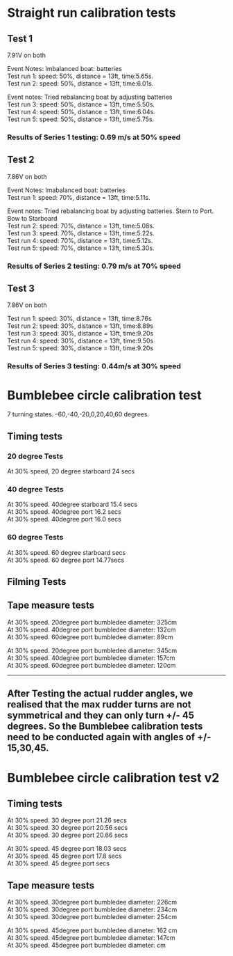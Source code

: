 # Straight run calibration tests

## Test 1 

7.91V on both

Event Notes: Imbalanced boat: batteries \
Test run 1: speed: 50%, distance = 13ft, time:5.65s.\
Test run 2: speed: 50%, distance = 13ft, time:6.01s.

Event notes: Tried rebalancing boat by adjusting batteries\
Test run 3: speed: 50%, distance = 13ft, time:5.50s.\
Test run 4: speed: 50%, distance = 13ft, time:6.04s.\
Test run 5: speed: 50%, distance = 13ft, time:5.75s.

### Results of Series 1 testing: 0.69 m/s at 50% speed

## Test 2 

7.86V on both

Event Notes: Imabalanced boat: batteries \
Test run 1: speed: 70%, distance = 13ft, time:5.11s. 

Event notes: Tried rebalancing boat by adjusting batteries. Stern to Port. Bow to Starboard \
Test run 2: speed: 70%, distance = 13ft, time:5.08s.\
Test run 3: speed: 70%, distance = 13ft, time:5.22s.\
Test run 4: speed: 70%, distance = 13ft, time:5.12s.\
Test run 5: speed: 70%, distance = 13ft, time:5.30s.

### Results of Series 2 testing: 0.79 m/s at 70% speed

## Test 3 

7.86V on both

Test run 1: speed: 30%, distance = 13ft, time:8.76s <br/>
Test run 2: speed: 30%, distance = 13ft, time:8.89s <br/>
Test run 3: speed: 30%, distance = 13ft, time:9.20s <br/>
Test run 4: speed: 30%, distance = 13ft, time:9.50s <br/>
Test run 5: speed: 30%, distance = 13ft, time:9.20s 

### Results of Series 3 testing: 0.44m/s at 30% speed


# Bumblebee circle calibration test

7 turning states. -60,-40,-20,0,20,40,60 degrees.

## Timing tests
### 20 degree Tests
At 30% speed, 20 degree starboard 24 secs

### 40 degree Tests
At 30% speed. 40degree starboard 15.4 secs  <br/>
At 30% speed. 40degree port 16.2 secs <br/>
At 30% speed. 40degree port 16.0 secs <br/>


### 60 degree Tests
At 30% speed. 60 degree starboard secs <br/>
At 30% speed. 60 degree port 14.77secs <br/>


## Filming Tests

## Tape measure tests
At 30% speed. 20degree port bumbledee diameter: 325cm  <br/>
At 30% speed. 40degree port bumbledee diameter: 132cm  <br/>
At 30% speed. 60degree port bumbledee diameter: 89cm  <br/>


At 30% speed. 20degree port bumbledee diameter: 345cm  <br/>
At 30% speed. 40degree port bumbledee diameter: 157cm  <br/>
At 30% speed. 60degree port bumbledee diameter: 120cm  <br/>

-----------------------------------------------------------------------------------
## After Testing the actual rudder angles, we realised that the max rudder turns are not symmetrical and they can only turn +/- 45 degrees. So the Bumblebee calibration tests need to be conducted again with angles of +/- 15,30,45.

# Bumblebee circle calibration test v2

## Timing tests

At 30% speed. 30 degree port 21.26 secs <br/>
At 30% speed. 30 degree port 20.56 secs <br/>
At 30% speed. 30 degree port 20.66 secs

At 30% speed. 45 degree port 18.03 secs <br/>
At 30% speed. 45 degree port 17.8 secs <br/>
At 30% speed. 45 degree port  secs

## Tape measure tests
At 30% speed. 30degree port bumbledee diameter: 226cm  <br/>
At 30% speed. 30degree port bumbledee diameter: 234cm  <br/>
At 30% speed. 30degree port bumbledee diameter: 254cm

At 30% speed. 45degree port bumbledee diameter: 162 cm  <br/>
At 30% speed. 45degree port bumbledee diameter: 147cm  <br/>
At 30% speed. 45degree port bumbledee diameter: cm
